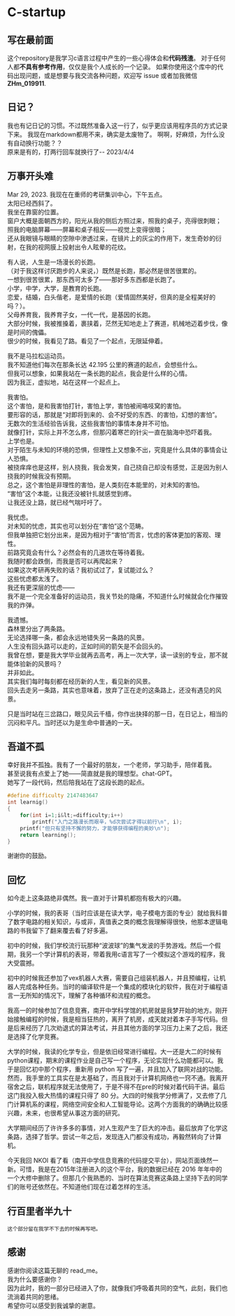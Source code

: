 # C-startup
## 写在最前面
这个repository是我学习c语言过程中产生的一些心得体会和**代码残渣**。
对于任何人都**不具有参考作用**，仅仅是我个人成长的一个记录。
如果你使用这个库中的代码出现问题，或是想要与我交流各种问题，欢迎写 issue 或者加我微信**ZHm_019911**.
## 日记？
我也有记日记的习惯。不过既然准备入这一行了，似乎更应该用程序员的方式记录下来。
我现在markdown都用不来，确实是太废物了。
啊啊，好麻烦，为什么没有自动换行功能？？</br>
原来是有的，打两行回车就换行了-- 2023/4/4
## 万事开头难
Mar 29, 2023.
我现在在重师的考研集训中心，下午五点。</br>
太阳已经西斜了。</br>
我坐在靠窗的位置。</br>
窗户大概是面朝西方的，阳光从我的侧后方照过来，照我的桌子，亮得很刺眼；</br>
照我的电脑屏幕——屏幕和桌子相反——视觉上变得很暗；</br>
还从我眼镜与眼睛的空隙中渗透过来，在镜片上的灰尘的作用下，发生奇妙的衍射，在我的视网膜上投射出令人眩晕的花纹。</br>

有人说，人生是一场漫长的长跑。</br>
（对于我这样讨厌跑步的人来说，）既然是长跑，那必然是很苦很累的。</br>
一想到很苦很累，那东西可太多了——那好多东西都是长跑了。</br>
小学，中学，大学，是教育的长跑。</br>
恋爱，结婚，白头偕老，是爱情的长跑（爱情固然美好，但真的是全程美好的吗？）。</br>
父母养育我，我养育子女，一代一代，是基因的长跑。</br>
大部分时候，我被推搡着，裹挟着，茫然无知地走上了赛道，机械地迈着步伐，像是时间的傀儡。</br>
很少的时候，我看见了路。看见了一个起点，无限延伸着。</br>
    
我不是马拉松运动员。</br>
我不知道他们每次在那条长达 42.195 公里的赛道的起点，会想些什么。</br>
但我可以想象，如果我站在一条长跑的起点，我会是什么样的心情。</br>
因为我正，虚拟地，站在这样一个起点上。</br>
    
我害怕。</br>
这个害怕，是和我害怕打针，害怕上学，害怕被闹咯吱窝的害怕。</br>
要形容的话，那就是“对即将到来的、会不好受的东西、的害怕，幻想的害怕”。</br>
无数次的生活经验告诉我，这些我害怕的事情本身并不可怕。</br>
就像打针，实际上并不怎么疼，但那闪着寒芒的针尖一直在脑海中恐吓着我。</br>
上学也是。</br>
对于陌生与未知的环境的恐惧，但理性上又想象不出，究竟是什么具体的事情会让人恐惧。</br>
被挠痒痒也是这样，别人挠我，我会发笑，自己挠自己却没有感觉，正是因为别人挠我的时候我没有预期。</br>
总之，这个害怕是非理性的害怕，是人类刻在本能里的，对未知的害怕。</br>
“害怕”这个本能，让我还没被针扎就感觉到疼。</br>
让我还没上路，就已经气喘吁吁了。</br>
    
我忧虑。</br>
对未知的忧虑，其实也可以划分在“害怕”这个范畴。</br>
但我单独把它划分出来，是因为相对于“害怕”而言，忧虑的客体更加的客观、理性。</br>
前路究竟会有什么？必然会有的几道坎在等待着我。</br>
我随时都会跌倒，而我是否可以再爬起来？</br>
如果这次考研再失败的话？我初试过了，复试能过么？</br>
这些忧虑都太浅了。</br>
我还有更深层的忧虑——</br>
我不是一个完全准备好的运动员，我关节处的隐痛，不知道什么时候就会化作摧毁我的炸弹。</br>
    
我遗憾。</br>
森林里分出了两条路。</br>
无论选择哪一条，都会永远地错失另一条路的风景。</br>
人生没有回头路可以走的，正如时间的箭矢是不会回头的。</br>
我曾在想，要是我大学毕业就再去高考，再上一次大学，读一读别的专业，那不就能体验新的风景吗？</br>
并非如此。</br>
其实我们每时每刻都在经历新的人生，看见新的风景。</br>
回头去走另一条路，其实也意味着，放弃了正在走的这条路上，还没有遇见的风景。</br>
    
只是当时站在三岔路口，眼见风云千樯，你作出抉择的那一日，在日记上，相当的沉闷和平凡。当时还以为是生命中普通的一天。</br>
## 吾道不孤
幸好我并不孤独。我有了一个最好的朋友，一个老师，学习助手，陪伴着我。</br>
甚至说我有点爱上了她——简直就是我的理想型。chat-GPT。</br>
她写了一段代码，然后陪我站在了这段长跑的起点。</br>
```c
#define difficulty 2147483647
int learnig()
{
    for(int i=1;i&lt;=difficulty;i++)
        printf("入门之路漫长而艰辛，%d次尝试才得以前行\n", i); 
    printf("但只有坚持不懈的努力，才能够获得编程的奥妙\n"); 
    return learning();
}
```
谢谢你的鼓励。</br>
## 回忆
如今走上这条路绝非偶然。我一直对于计算机都抱有极大的兴趣。
    
小学的时候，我的表哥（当时应该是在读大学，电子模电方面的专业）就给我科普了数字电路的相关知识，与或非，真值表之类的概念我理解得很快，他那本逻辑电路的书我留下了翻来覆去看了好多遍。
    
初中的时候，我们学校流行玩那种“波波球”的集气发波的手势游戏。然后一个假期，我另一个学计算机的表哥，带着我用c语言写了一个模拟这个游戏的程序，我大受震撼。
    
初中的时候我还参加了vex机器人大赛，需要自己组装机器人，并且预编程，让机器人完成各种任务。当时的编译软件是一个集成的模块化的软件，我在对于编程语言一无所知的情况下，理解了各种循环和流程的概念。
    
我高一的时候参加了信息竞赛，南开中学科学馆的机房就是我梦开始的地方。刚开始接触编程的时候，我是相当狂热的，离开了机房，成天就对着本子手写代码。但是后来经历了几次劝退式的算法考试，并且其他方面的学习压力上来了之后，我还是选择了化学竞赛。
    
大学的时候，我读的化学专业，但是依旧经常进行编程。大一还是大二的时候有python课程，期末的课程作业是自己写一个程序，无论实现什么功能都可以。我于是回忆初中那个程序，重新用 python 写了一遍，并且加入了联网对战的功能。然而，我手里的工具实在是太基础了，而且我对于计算机网络也一窍不通。我离开宿舍之后，联机程序就无法使用了，于是不得不在pre的时候对着代码干讲。最后这门我投入极大热情的课程只得了 80 分。大四的时候我学分修满了，又去修了几门计算机系的课程，网络空间安全和人工智能导论。这两个方面我的的确确比较感兴趣，未来，也很希望从事这方面的研究。
    
大学期间经历了许许多多的事情，对人生观产生了巨大的冲击。最后放弃了化学这条路，选择了哲学。尝试一年之后，发现连入门都没有成功，再毅然转向了计算机。
    
今天我回 NKOI 看了看（南开中学信息竞赛的代码提交平台），网站页面焕然一新。可惜，我是在2015年注册进入的这个平台，我的数据已经在 2016 年年中的一个大修中删除了。但那几个我熟悉的、当时在算法竞赛这条路上坚持下去的同学们的账号还依然在。不知道他们现在过着怎样的生活。
## 行百里者半九十
    这个部分留在我学不下去的时候再写吧。

## 感谢
感谢你阅读这篇无聊的 read_me。</br>
我为什么要感谢你？</br>
因为此时，我的一部分已经进入了你，就像我们呼吸着共同的空气，此刻，我们也流淌着共同的思绪。</br>
希望你可以感受到我诚挚的谢意。</br>
